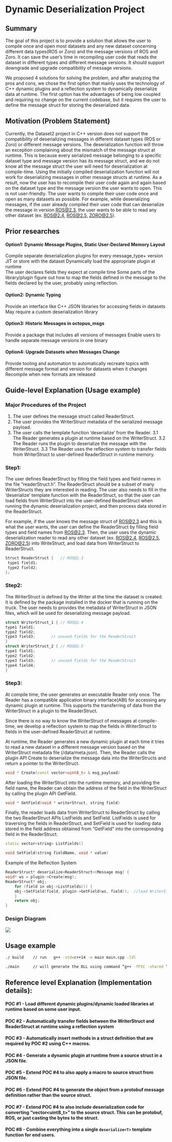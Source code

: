 # Dynamic Deserialization Project

## Summary
The goal of this project is to provide a solution that allows the user to compile once and open most datasets and any new dataset concerning different data types(ROS or Zoro) and the message versions of ROS and Zoro. It can save the user’s time in recompiling user code that reads the dataset in different types and different message versions. It should support downgrade and upgrade compatibility of message versions.

We proposed 4 solutions for solving the problem, and after analyzing the pros and cons, we chose the first option that mainly uses the technology of C++ dynamic plugins and a reflection system to dynamically deserialize data at runtime. The first option has the advantages of being low coupled and requiring no change on the current codebase, but it requires the user to define the message struct for storing the deserialized data.

## Motivation (Problem Statement)
Currently, the Dataset2 project in C++ version does not support the compatibility of deserializing messages in different dataset types (ROS or Zoro) or different message versions. The deserialization function will throw an exception complaining about the mismatch of the message struct at runtime.
This is because every serialized message belonging to a specific dataset type and message version has its message struct, and we do not know all the message struct the user will need for deserialization at compile-time. Using the initially compiled deserialization function will not work for deserializing messages in other message structs at runtime.
As a result, now the user has to recompile their user code again and again based on the dataset type and the message version the user wants to open. This is not user-friendly. The user wants to compile their user code once and open as many datasets as possible.
For example, while deserializing messages, if the user already compiled their user code that can deserialize the message in version  ROS@2.3, the user wants to be able to read any other dataset (ex. ROS@2.4,  ROS@2.5, ZORO@2.5).

## Prior researches
#### Option1: Dynamic Message Plugins, Static User-Declared Memory Layout
Compile separate deserialization plugins for every message_type+ version
JIT or store with the dataset
Dynamically load the appropriate plugin at runtime  
The user declares fields they expect at compile time
Some parts of the library/plugin figure out how to map the fields defined in the message to the fields declared by the user, probably using reflection.
#### Option2: Dynamic Typing
Provide an interface like C++ JSON libraries for accessing fields in datasets
May require a custom deserialization library
#### Option3: Historic Messages in octopus_msgs
Provide a package that includes all versions of messages
Enable users to handle separate message versions in one binary
#### Option4: Upgrade Datasets when Messages Change
Provide tooling and automation to automatically recreate topics with different message format and version for datasets when it changes
Recompile when new formats are released


## Guide-level Explanation (Usage example)
### Major Procedures of the Project
1. The user defines the message struct called ReaderStruct.
2. The user provides the WriterStruct metadata of the serialized message payload.
3. The user calls the template function ‘deserialize<T>’ from the Reader.
    3.1 The Reader generates a plugin at runtime based on the WriterStruct.
    3.2 The Reader runs the plugin to deserialize the message with the WriterStruct.
    3.3 The Reader uses the reflection system to transfer fields from WriterStruct to user-defined ReaderStruct in runtime memory.

### Step1:
The user defines ReaderStruct by filling the field types and field names in the file “readerStruct.h”. The ReaderStruct should be a subset of many WriterStructs they are interested in reading. 
The user also needs to fill in the ‘deserialize<T>’ template function with the ReaderStruct, so that the user can load fields from WriterStruct into the user-defined ReaderStruct when running the dynamic deserialization project, and then process data stored in the ReaderStruct.

For example, if the user knows the message struct of ROS@2.3 and this is what the user wants, the user can define the ReaderStruct by filling field types and field names from ROS@2.3. Then, the user uses the dynamic deserialization reader to read any other dataset (ex. ROS@2.4,  ROS@2.5, ZORO@2.5) into WriteStruct, and load data from WriterStruct to ReaderStruct.

```cpp
Struct ReaderStruct {	// ROS@2.3	
 type1 field1;
 type2 field2; 
};
```

### Step2:
The WriterStruct is defined by the Writer at the time the dataset is created. It is defined by the package installed in the docker that is running on the truck. The user needs to provides the metadata of WriterStruct in JSON files, which will be used for deserializing message payload.  

```cpp
struct WriterStruct_1 {	// ROS@2.4
type1 field1;
type2 field2;	
type3 field3;		// unused fields for the ReaderStruct
}
struct WriterStruct_2 {	// ROS@2.5
type1 field1;
type2 field2;	
type3 field3;		// unused fields for the ReaderStruct
type4 field4;		
}
```

### Step3:
At compile time, the user generates an executable Reader only once. The Reader has a compatible application binary interface(ABI) for accessing any dynamic plugin at runtime. This supports the transferring of data from the WriterStruct in a plugin to the ReaderStruct.

Since there is no way to know the WriterStruct of messages at compile-time, we develop a reflection system to map the fields in WriterStruct to fields in the user-defined ReaderStruct at runtime. 

At runtime, the Reader generates a new dynamic plugin at each time it tries to read a new dataset in a different message version based on the WriterStruct metadata file (/data/meta.json). 
Then, the Reader calls the plugin API Create to deserialize the message data into the WriterStructs and return a pointer to the WriterStruct.
    
```cpp
void * Create(const vector<uint8_t> & msg_payload) 
```

After loading the WriterStruct into the runtime memory, and providing the field name, the Reader can obtain the address of the field in the WriterStruct by calling the plugin API GetField.
	
```cpp
void * GetField(void * writerStruct, string field) 
```

Finally, the reader loads data from WriterStruct to ReaderStruct by calling the two ReaderStruct APIs ListFields and SetField. ListFields is used for traversing the fields in ReaderStruct, and SetField is used for loading data stored in the field address obtained from “GetField” into the corresponding field in the ReaderStruct.

```cpp
static vector<string> ListFields() 

void SetField(string fieldName, void * value)
```

Example of the Reflection System

```cpp
ReaderStruct* deserialize<ReaderStruct>(Message msg) {	 	 
void* ws = plugin->Create(msg);
ReaderStruct* obj;
    for (field in obj->ListFields()) {
    obj->SetField(field, plugin->GetField(ws, field));	//load WriterStruct field into ReaderStruct field
    }
    return obj;
}
```

### Design Diagram
![](Img/design.png)

## Usage example
```sh
./ build 	// run	 g++ -std=c++14 -o main main.cpp -ldl

./main		// will generate the DLL using command “g++ -fPIC -shared ” + dll_target_path + " -o " + dll_path;
```

## Reference level Explanation (Implementation details):
#### POC #1 - Load different dynamic plugins/dynamic loaded libraries at runtime based on some user input.

#### POC #2 - Automatically transfer fields between the WriterStruct and ReaderStruct at runtime using a reflection system

#### POC #3 - Automatically insert methods in a struct definition that are required by POC #2 using C++ macros. 

#### POC #4 - Generate a dynamic plugin at runtime from a source struct in a JSON file. 

#### POC #5 - Extend POC #4 to also apply a macro to source struct from JSON file.

#### POC #6 - Extend POC #4 to generate the object from a protobuf message definition rather than the source struct.

####  POC #7 - Extend POC #4 to also include deserialization code for converting “vector<uint8_t>” to the source struct. This can be protobuf, ROS, or just casting the bytes to the struct.

####  POC #8 - Combine everything into a single `deserialize<T>` template function for end users.